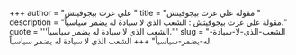 +++
author = "علي عزت بيجوفيتش "
title = "مقولة علي عزت بيجوفيتش "
description = "مقولة علي عزت بيجوفيتش : الشعب الذي لا سيادة له يضمر سياسياً."
quote = '''الشعب الذي لا سيادة له يضمر سياسياً.''' 
slug = "الشعب-الذي-لا-سيادة-له-يضمر-سياسياً"
+++
الشعب الذي لا سيادة له يضمر سياسياً.
